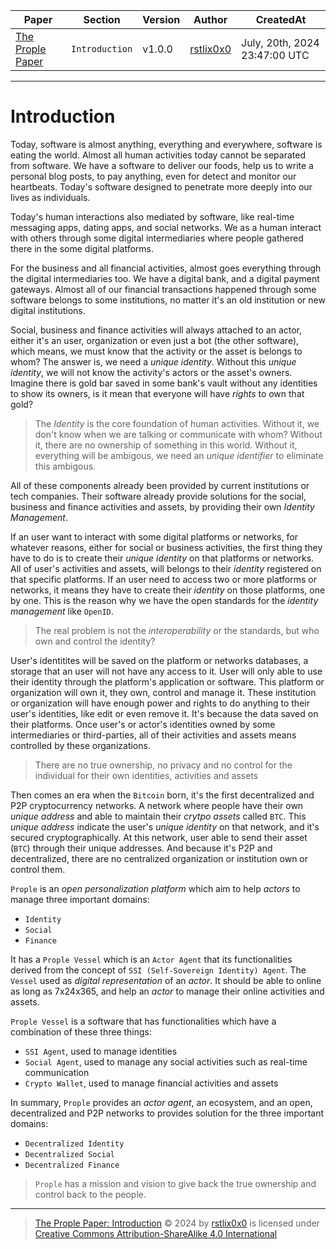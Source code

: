 |   Paper   |   Section |   Version |   Author  |   CreatedAt   |
|   ------- |   ------- |   ------  |   ------  |   ---------   |
|   [The Prople Paper](https://github.com/prople/paper/tree/main/the-prople-paper/v1.0.0)   | `Introduction` | v1.0.0 | [rstlix0x0](https://github.com/rstlix0x0/) |    July, 20th, 2024  23:47:00 UTC

---

# Introduction

Today, software is almost anything, everything and everywhere, software is eating the world. Almost all human activities
today cannot be separated from software. We have a software to deliver our foods, help us to write a personal blog posts,
to pay anything, even for detect and monitor our heartbeats. Today's software designed to penetrate more deeply into our
lives as individuals.

Today's human interactions also mediated by software, like real-time messaging apps, dating apps, and social networks. We
as a human interact with others through some digital intermediaries where people gathered there in the some digital platforms.

For the business and all financial activities, almost goes everything through the digital intermediaries too. We have a digital bank, and a digital payment gateways. Almost all of our financial transactions happened through some software belongs to some institutions, no matter it's an old institution or new digital institutions.

Social, business and finance activities will always attached to an actor, either it's an user, organization or even just a
bot (the other software), which means, we must know that the activity or the asset is belongs to whom? The answer is, we need a *unique identity*. Without this *unique identity*, we will not know the activity's actors or the asset's owners. Imagine there is gold bar saved in some bank's vault without any identities to show its owners, is it mean that everyone will have *rights* to
own that gold? 

> The *Identity* is the core foundation of human activities. Without it, we don't know when we are talking or communicate with whom? Without it, there are no ownership of something in this world. Without it, everything will be ambigous, we need an *unique identifier* to eliminate this ambigous.

All of these components already been provided by current institutions or tech companies. Their software already provide solutions
for the social, business and finance activities and assets, by providing their own *Identity Management*. 

If an user want to interact with some digital platforms or networks, for whatever reasons, either for social or business activities, the first thing they have to do is to create their *unique identity* on that platforms or networks. All of user's
activities and assets, will belongs to their *identity* registered on that specific platforms. If an user need to access two
or more platforms or networks, it means they have to create their *identity* on those platforms, one by one. This is the reason
why we have the open standards for the *identity management* like `OpenID`.

> The real problem is not the *interoperability* or the standards, but who own and control the identity?

User's identitites will be saved on the platform or networks databases, a storage that an user will not have any access to it. User will only able to use their identity through the platform's application or software. This platform or organization will own it, they own, control and manage it. These institution or organization will have enough power and rights to do anything to their
user's identities, like edit or even remove it. It's because the data saved on their platforms. Once user's or actor's identities owned by some intermediaries or third-parties, all of their activities and assets means controlled by these organizations.

> There are no true ownership, no privacy and no control for the individual for their own identities, activities and assets 

Then comes an era when the `Bitcoin` born, it's the first decentralized and P2P cryptocurrency networks. A network where people
have their own *unique address* and able to maintain their *crytpo assets* called `BTC`. This *unique address* indicate the user's *unique identity* on that network, and it's secured cryptographically. At this network, user able to send their asset (`BTC`) through their unique addresses. And because it's P2P and decentralized, there are no centralized organization or institution own or control them.

`Prople` is an *open personalization platform* which aim to help *actors* to manage three important domains:

- `Identity`
- `Social`
- `Finance`

It has a `Prople Vessel` which is an `Actor Agent` that its functionalities derived from the concept of `SSI (Self-Sovereign Identity) Agent`. The `Vessel` used as *digital representation* of an *actor*. It should be able to online as long as 7x24x365, and help an *actor* to manage their online activities and assets. 

`Prople Vessel` is a software that has functionalities which have a combination of these three things:

- `SSI Agent`, used to manage identities
- `Social Agent`, used to manage any social activities such as real-time communication
- `Crypto Wallet`, used to manage financial activities and assets 

In summary, `Prople` provides an *actor agent*, an ecosystem, and an open, decentralized and P2P networks to provides solution for the three important domains:

- `Decentralized Identity` 
- `Decentralized Social`
- `Decentralized Finance` 

> `Prople` has a mission and vision to give back the true ownership and control back to the people. 

---

> [The Prople Paper: Introduction](https://github.com/prople/paper/blob/main/the-prople-paper/v1.0.0/introduction.md) © 2024 by [rstlix0x0](https://github.com/rstlix0x0/) is licensed under [Creative Commons Attribution-ShareAlike 4.0 International](https://creativecommons.org/licenses/by-sa/4.0/?ref=chooser-v1) 
